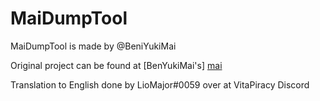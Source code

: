# MaiDumpTool

MaiDumpTool is made by @BeniYukiMai

Original project can be found at [BenYukiMai's] [mai]

Translation to English done by LioMajor#0059 over at VitaPiracy Discord

   [mai]: <https://github.com/BeniYukiMai/MaiDumpTool>
   
  

  